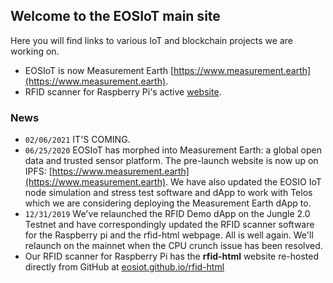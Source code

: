 ## Welcome to the EOSIoT main site

Here you will find links to various IoT and blockchain projects we are working on.

- EOSIoT is now Measurement Earth [https://www.measurement.earth](https://www.measurement.earth).
- RFID scanner for Raspberry Pi's active [website](https://eosiot.github.io/rfid-html/).


### News
- `02/06/2021` IT'S COMING.
- `06/25/2020` EOSIoT has morphed into Measurement Earth: a global open data and trusted sensor platform. The pre-launch website is now up on IPFS: [https://www.measurement.earth](https://www.measurement.earth).  We have also updated the EOSIO IoT node simulation and stress test software and dApp to work with Telos which we are considering deploying the Measurement Earth dApp to.
- `12/31/2019` We've relaunched the RFID Demo dApp on the Jungle 2.0 Testnet and have correspondingly updated the RFID scanner software for the Raspberry pi and the rfid-html webpage.  All is well again.  We'll relaunch on the mainnet when the CPU crunch issue has been resolved.
- Our RFID scanner for Raspberry Pi has the **rfid-html** website re-hosted directly from GitHub at [eosiot.github.io/rfid-html](https://eosiot.github.io/rfid-html/)



